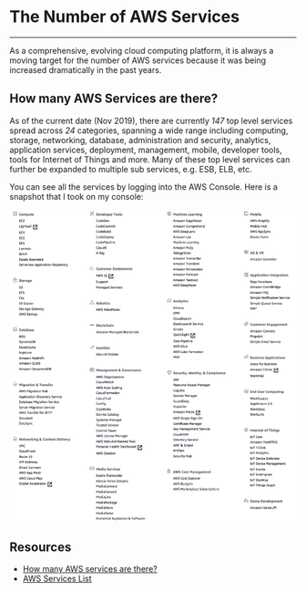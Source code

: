 # The Number of AWS Services

---

As a comprehensive, evolving cloud computing platform, it is always a moving target for the number of AWS services because it was being increased dramatically in the past years.

## How many AWS Services are there?

As of the current date (Nov 2019), there are currently *147* top level services spread across *24* categories, spanning a wide range including computing, storage, networking, database, administration and security, analytics, application services, deployment, management, mobile, developer tools, tools for Internet of Things and more. Many of these top level services can further be expanded to multiple sub services, e.g. ESB, ELB, etc.

You can see all the services by logging into the AWS Console. Here is a snapshot that I took on my console:

![](aws-services.png)

## Resources

* [How many AWS services are there?](https://www.quora.com/How-many-AWS-services-are-there)
* [AWS Services List](https://www.parkmycloud.com/aws-services-list/)
